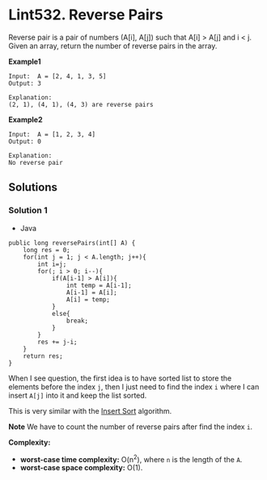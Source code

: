 # Lint532. Reverse Pairs

Reverse pair is a pair of numbers (A[i], A[j]) such that A[i] > A[j] and i < j. Given an array, return the number of reverse pairs in the array.

**Example1**
```
Input:  A = [2, 4, 1, 3, 5]
Output: 3

Explanation:
(2, 1), (4, 1), (4, 3) are reverse pairs
```

**Example2**
```
Input:  A = [1, 2, 3, 4]
Output: 0

Explanation:
No reverse pair
```

## Solutions

### Solution 1

* Java
```
public long reversePairs(int[] A) {
    long res = 0;
    for(int j = 1; j < A.length; j++){
        int i=j;
        for(; i > 0; i--){
            if(A[i-1] > A[i]){
                int temp = A[i-1];
                A[i-1] = A[i];
                A[i] = temp;
            }
            else{
                break;
            }
        }
        res += j-i;
    }
    return res;
}
```

When I see question, the first idea is to have sorted list to store the elements before the index `j`, then I just need to find the index `i` where I can insert `A[j]` into it and keep the list sorted.

This is very similar with the <a href="WTInsertSort.md"> Insert Sort</a> algorithm.

**Note** We have to count the number of reverse pairs after find the index `i`.

**Complexity:**

* **worst-case time complexity:** O(n<sup>2</sup>), where `n` is the length of the `A`.
* **worst-case space complexity:** O(1). 
